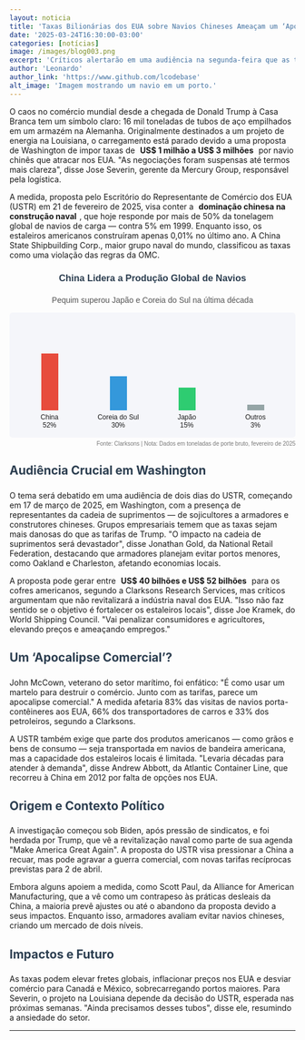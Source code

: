 ```yaml
---
layout: noticia
title: 'Taxas Bilionárias dos EUA sobre Navios Chineses Ameaçam um ‘Apocalipse Comercial’'
date: '2025-03-24T16:30:00-03:00'
categories: [notícias]
image: /images/blog003.png
excerpt: 'Críticos alertarão em uma audiência na segunda-feira que as taxas contra navios comerciais chineses podem ser mais disruptivas para o comércio global do que as tarifas de Trump.'
author: 'Leonardo'
author_link: 'https://www.github.com/lcodebase'
alt_image: 'Imagem mostrando um navio em um porto.'
---
```


O caos no comércio mundial desde a chegada de Donald Trump à Casa Branca tem um símbolo claro: 16 mil toneladas de tubos de aço empilhados em um armazém na Alemanha. Originalmente destinados a um projeto de energia na Louisiana, o carregamento está parado devido a uma proposta de Washington de impor taxas de <span class="highlight">US$ 1 milhão a US$ 3 milhões</span> por navio chinês que atracar nos EUA. "As negociações foram suspensas até termos mais clareza", disse Jose Severin, gerente da Mercury Group, responsável pela logística.

A medida, proposta pelo Escritório do Representante de Comércio dos EUA (USTR) em 21 de fevereiro de 2025, visa conter a <span class="highlight">dominação chinesa na construção naval</span>, que hoje responde por mais de 50% da tonelagem global de navios de carga — contra 5% em 1999. Enquanto isso, os estaleiros americanos construíram apenas 0,01% no último ano. A China State Shipbuilding Corp., maior grupo naval do mundo, classificou as taxas como uma violação das regras da OMC.

<div style="width: 100%; max-width: 800px; margin: 20px 0; font-family: Arial, sans-serif;">
    <h3 style="text-align: center; color: #2c3e50;">China Lidera a Produção Global de Navios</h3>
    <p style="text-align: center; font-size: 14px; color: #555;">Pequim superou Japão e Coreia do Sul na última década</p>
    <div style="background-color: #f5f6fa; padding: 10px; border-radius: 5px;">
        <div style="display: flex; justify-content: space-between; align-items: flex-end; height: 200px;">
            <div style="text-align: center; flex: 1;">
                <div style="background-color: #e74c3c; height: 100px; width: 30px; margin: 0 auto;"></div>
                <p style="font-size: 12px; margin: 5px 0;">China<br>52%</p>
            </div>
            <div style="text-align: center; flex: 1;">
                <div style="background-color: #3498db; height: 60px; width: 30px; margin: 0 auto;"></div>
                <p style="font-size: 12px; margin: 5px 0;">Coreia do Sul<br>30%</p>
            </div>
            <div style="text-align: center; flex: 1;">
                <div style="background-color: #2ecc71; height: 40px; width: 30px; margin: 0 auto;"></div>
                <p style="font-size: 12px; margin: 5px 0;">Japão<br>15%</p>
            </div>
            <div style="text-align: center; flex: 1;">
                <div style="background-color: #95a5a6; height: 10px; width: 30px; margin: 0 auto;"></div>
                <p style="font-size: 12px; margin: 5px 0;">Outros<br>3%</p>
            </div>
        </div>
    </div>
    <p style="font-size: 10px; color: #777; text-align: right; margin-top: 5px;">Fonte: Clarksons | Nota: Dados em toneladas de porte bruto, fevereiro de 2025</p>
</div>

## Audiência Crucial em Washington

O tema será debatido em uma audiência de dois dias do USTR, começando em 17 de março de 2025, em Washington, com a presença de representantes da cadeia de suprimentos — de sojicultores a armadores e construtores chineses. Grupos empresariais temem que as taxas sejam mais danosas do que as tarifas de Trump. "O impacto na cadeia de suprimentos será devastador", disse Jonathan Gold, da National Retail Federation, destacando que armadores planejam evitar portos menores, como Oakland e Charleston, afetando economias locais.

A proposta pode gerar entre <span class="highlight">US$ 40 bilhões e US$ 52 bilhões</span> para os cofres americanos, segundo a Clarksons Research Services, mas críticos argumentam que não revitalizará a indústria naval dos EUA. "Isso não faz sentido se o objetivo é fortalecer os estaleiros locais", disse Joe Kramek, do World Shipping Council. "Vai penalizar consumidores e agricultores, elevando preços e ameaçando empregos."

## Um ‘Apocalipse Comercial’?

John McCown, veterano do setor marítimo, foi enfático: "É como usar um martelo para destruir o comércio. Junto com as tarifas, parece um apocalipse comercial." A medida afetaria 83% das visitas de navios porta-contêineres aos EUA, 66% dos transportadores de carros e 33% dos petroleiros, segundo a Clarksons.

A USTR também exige que parte dos produtos americanos — como grãos e bens de consumo — seja transportada em navios de bandeira americana, mas a capacidade dos estaleiros locais é limitada. "Levaria décadas para atender à demanda", disse Andrew Abbott, da Atlantic Container Line, que recorreu à China em 2012 por falta de opções nos EUA.

## Origem e Contexto Político

A investigação começou sob Biden, após pressão de sindicatos, e foi herdada por Trump, que vê a revitalização naval como parte de sua agenda "Make America Great Again". A proposta do USTR visa pressionar a China a recuar, mas pode agravar a guerra comercial, com novas tarifas recíprocas previstas para 2 de abril.

Embora alguns apoiem a medida, como Scott Paul, da Alliance for American Manufacturing, que a vê como um contrapeso às práticas desleais da China, a maioria prevê ajustes ou até o abandono da proposta devido a seus impactos. Enquanto isso, armadores avaliam evitar navios chineses, criando um mercado de dois níveis.

## Impactos e Futuro

As taxas podem elevar fretes globais, inflacionar preços nos EUA e desviar comércio para Canadá e México, sobrecarregando portos maiores. Para Severin, o projeto na Louisiana depende da decisão do USTR, esperada nas próximas semanas. "Ainda precisamos desses tubos", disse ele, resumindo a ansiedade do setor.

---

<style>
.highlight {
    padding: 2px 5px;
    font-weight: bold;
    border-radius: 3px;
}
h1, h2, h3 {
    color: #2c3e50;
    padding-bottom: 5px;
}
img {
    max-width: 100%;
}
</style>
